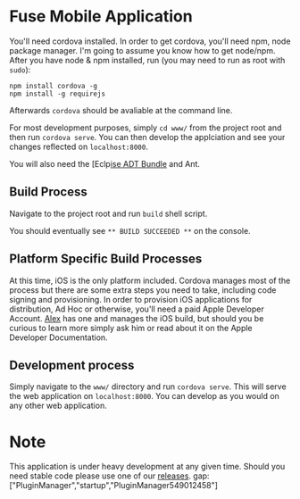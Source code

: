 # Fuse Mobile Application
You'll need cordova installed. In order to get cordova, you'll need npm, node package manager.
I'm going to assume you know how to get node/npm.
After you have node & npm installed, run (you may need to run as root with ```sudo```):

	npm install cordova -g
	npm install -g requirejs

Afterwards `cordova` should be avaliable at the command line. 

For most development purposes, simply `cd www/` from the project root and then run `cordova serve`. You can then
develop the applciation and see your changes reflected on `localhost:8000`.

You will also need the [Eclp[ise ADT Bundle](https://developer.android.com/sdk/installing/index.html?pkg=adt) and Ant. 


## Build Process
Navigate to the project root and run `build` shell script.

You should eventually see `** BUILD SUCCEEDED **` on the console. 

## Platform Specific Build Processes

At this time, iOS is the only platform included. Cordova manages most of the process
but there are some extra steps you need to take, including code signing and provisioning. 
In order to provision iOS applications for distribution, Ad Hoc or otherwise,
you'll need a paid Apple Developer Account. [Alex](https://github.com/alexkolson) has one and
manages the iOS build, but should you be curious to learn more simply ask him or read 
about it on the Apple Developer Documentation.

## Development process

Simply navigate to the `www/` directory and run `cordova serve`. This will serve the web application on `localhost:8000`. 
You can develop as you would on any other web application.


# Note

This application is under heavy development at any given time. Should you need stable code please use one of our [releases](https://github.com/kynetx/Fuse-app/releases).
gap:["PluginManager","startup","PluginManager549012458"]
